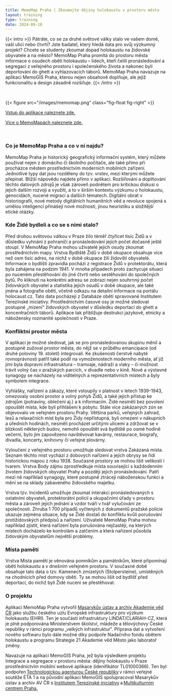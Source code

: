 ```yaml
---
title: MemoMap Praha | Zkoumejte dějiny holokaustu v prostoru města
layout: training
type: training
date: 2024-09-10
---
```


{{< intro >}}
Pátráte, co se za druhé světové války stalo ve vašem domě, vaší ulici nebo čtvrti? Jste badatel, který hledá data pro svůj výzkumný projekt? Chcete se studenty zkoumat dopad holokaustu na židovské obyvatele a na město? MemoMap Praha promítá do prostoru města informace o osudech obětí holokaustu – lidech, kteří čelili pronásledování a segregaci z veřejného prostoru i společenského života a nakonec byli deportováni do ghett a vyhlazovacích táborů. MemoMap Praha navazuje na aplikaci MemoGIS Praha, kterou nejen obsahově doplňuje, ale jejíž funkcionalitu a design zásadně rozšiřuje.
{{< /intro >}}

</br>

{{< figure src="/images/memomap.png" class="fig-float fig-right" >}}

[Vstup do aplikace naleznete zde.](http://memomap.cz/)

[Více o MemoMapách naleznete zde.](/services/memomap/) 

</br>

### Co je MemoMap Praha a co v ní najdu?
MemoMap Praha je historický geografický informační systém, který můžete používat nejen z domácího či školního počítače, ale také přímo při procházce městem prostřednictvím moderních mobilních zařízení.
Jednotlivé typy dat jsou rozděleny do tzv. vrstev, mezi kterými můžete přepínat. Bližší nápovědu najdete přímo v aplikaci. Rozšiřování a doplňování těchto datových zdrojů je však zároveň podnětem pro kritickou diskusi o jejich dalším rozvoji a využití, a to v širším kontextu výzkumu o holokaustu, genocidách, nucené migraci a dalších tématech. Digitální obrat v historiografii, nové metody digitálních humanitních věd a revoluce spojená s umělou inteligencí přinášejí nové možnosti, jinou heuristiku a složitější etické otázky.

### Kde Židé bydleli a co se s nimi stalo? 
Před druhou světovou válkou v Praze žilo téměř čtyřicet tisíc Židů a v důsledku vyhnání z pohraničí a pronásledování jejich počet dočasně ještě stoupl. V MemoMap Praha mohou uživatelé jejich osudy zkoumat prostřednictvím mapy. Vrstva Bydliště Židů v době okupace obsahuje více než osm tisíc adres, na nichž v době okupace žili židovští obyvatelé. Informace o bydlišti zpravidla pochází z registrace Židů v protektorátu, která byla zahájena na podzim 1941. V mnoha případech proto zachycuje situaci po nuceném přestěhování do jiné čtvrti nebo sestěhování do společných bytů. Po kliknutí na konkrétní adresu se zobrazí nejen souhrnný počet židovských obyvatel a statistika jejich osudů v době okupace, ale také jména a fotografie obětí, včetně odkazu na detailní informace na portálu holocaust.cz. Tato data pocházejí z Databáze obětí spravované Institutem Terezínské iniciativy. Prostřednictvím časové osy je možné sledovat postupné „mizení“ židovských obyvatel v důsledku deportací do ghett a koncentračních táborů. Aplikace tak přibližuje destrukci jazykově, etnicky a nábožensky rozmanité společnosti v Praze. 

### Konfliktní prostor města
V aplikaci je možné sledovat, jak se pro pronásledovanou skupinu měnil a postupně zužoval prostor města, do nějž se v průběhu emancipace (od druhé poloviny 19. století) integrovali. Ke zkušenosti čerstvě nabyté rovnoprávnosti patřil také podíl na vymoženostech moderního města, ať již jimi byla dopravní infrastruktura – tramvaje, nádraží a vlaky – či možnost trávit volný čas v pražských parcích, v divadle nebo v kině. Nové a výstavné synagogy se nacházely na viditelných a reprezentativních místech a byly symbolem integrace. 

Vyhlášky, nařízení a zákazy, které vstoupily v platnost v letech 1939-1943, omezovaly osobní prostor a volný pohyb Židů, a také jejich přístup ke zdrojům (potraviny, oblečení aj.) a k informacím. Židé nesměli bez povolení opouštět místa, kde byli přihlášeni k pobytu. Stále více zakázaných zón se objevovalo ve veřejném prostoru Prahy. Většina parků, veřejných zahrad, lesů a relaxačních míst byla pro Židy nepřístupná, byli omezeni v nákupních a úředních hodinách, nesměli procházet určitými ulicemi a zdržovat se v blízkosti některých budov, nemohli opouštět svá bydliště po osmé hodině večerní, bylo jim zapovězeno navštěvovat kavárny, restaurace, biografy, divadla, koncerty, knihovny či veřejné plovárny. 

Vyloučení z veřejného prostoru umožňuje sledovat vrstva Zakázaná místa. Seznam těchto míst vychází z dobových nařízení a jejich obrysy se řídí historickou mapou z roku 1938. Současné prostory se mohou lišit velikostí i tvarem. Vrstva Body zájmu zprostředkuje místa související s každodenním životem židovských obyvatel Prahy a později jejich pronásledování. Patří mezi ně například synagogy, které postupně ztrácejí náboženskou funkci a mění se na sklady zabaveného židovského majetku. 

Vrstva tzv. Incidentů umožňuje zkoumat interakci pronásledovaných s ostatními obyvateli, protektorátní policií a okupačními úřady v prostoru města a zároveň jejich jednání a vzdor tváří v tvář vylučování ze společnosti. Zhruba 1 700 případů vyčtených z dokumentů pražské policie ukazuje zejména situace, kdy se Židé dostali do konfliktu kvůli porušování protižidovských předpisů a nařízení. Uživatelé MemoMap Praha mohou například zjistit, která nařízení byla porušována nejčastěji, na kterých místech docházelo ke kontrolám a zatčením a která nařízení působila židovským obyvatelům největší problémy.

### Místa paměti
Vrstva Místa paměti je věnována pomníkům a památníkům, které připomínají oběti holokaustu a v dnešním veřejném prostoru. V současné době obsahuje tato data o tzv. Kamenech zmizelých (Stolpersteine), umístěných na chodnících před domovy obětí. Ty se mohou lišit od bydlišť před deportací, do nichž byli Židé nuceni se přestěhovat.

### O projektu 

Aplikaci MemoMap Praha vytvořil [Masarykův ústav a archiv Akademie věd ČR](https://www.mua.cas.cz/cs) jako službu českého uzlu Evropské infrastruktury pro výzkum holokaustu (EHRI). Ten je součástí infrastruktury LINDAT/CLARIAH-CZ, která je plně podporována Ministerstvem školství, mládeže a tělovýchovy České republiky v rámci programu „velkých infrastruktur“. Příprava dat a vytvoření nového softwaru bylo dále možné díky podpoře Nadačního fondu obětem holokaustu a programu Strategie 21 Akademie věd Město jako laboratoř změny. 

Navazuje na aplikaci MemoGIS Praha, jež byla výsledkem projektu Integrace a segregace v prostoru města: dějiny holokaustu v Praze prostřednictvím mobilní webové aplikace (idenifikátor TL01000366). Ten byl podpořen [Technologickou agenturou České republiky](https://www.tacr.cz/) v rámci veřejné soutěže ÉTA 1 a na původní aplikaci MemoGIS spolupracoval Masarykův ústav a archiv AV ČR s [Institutem Terezínské iniciativy](http://www.terezinstudies.cz/) a [Multikulturním centrem Praha.](https://mkc.cz/) 
